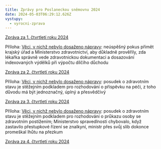 ```yaml
---
title: Zprávy pro Poslaneckou sněmovnu 2024
date: 2024-05-03T06:29:12.626Z
vystupy:
  - vyrocni-zprava
---
```

<p><a href="https://www.ochrance.cz/dokument/zpravy_pro_poslaneckou_snemovnu_2024/2024-i-q.pdf">Zpráva za 1. čtvrtletí roku 2024</a></p><p>Příloha:&nbsp;<a href="https://www.ochrance.cz/dokument/zpravy_pro_poslaneckou_snemovnu_2024/2024-i-q-sankce.pdf">Věci, v nichž nebylo dosaženo nápravy</a>:&nbsp;neúspěšný pokus přimět krajský úřad a&nbsp;Ministerstvo zdravotnictví, aby důkladně prověřily, zda lékařka správně vede zdravotnickou dokumentaci a dosazování indexovaných výdělků při&nbsp;výpočtu dílčího důchodu</p><p><a href="https://www.ochrance.cz/dokument/zpravy_pro_poslaneckou_snemovnu_2024/2024-ii-q.pdf">Zpráva za 2. čtvrtletí roku 2024</a></p><p>Příloha: <a href="https://www.ochrance.cz/dokument/zpravy_pro_poslaneckou_snemovnu_2024/2024-ii-q-sankce.pdf">Věci, v nichž nebylo dosaženo nápravy</a>:&nbsp;posudek o zdravotním stavu je stěžejním podkladem pro rozhodování o příspěvku na péči, z toho důvodu má být jednoznačný, úplný a přesvědčivý</p><p><a href="https://www.ochrance.cz/dokument/zpravy_pro_poslaneckou_snemovnu_2024/2024-iii-q.pdf">Zpráva za 3. čtvrtletí roku 2024</a></p><p>Příloha: <a href="https://www.ochrance.cz/dokument/zpravy_pro_poslaneckou_snemovnu_2024/2024-iii-q-sankce.pdf">Věci, v nichž nebylo dosaženo nápravy</a>:&nbsp;posudek o zdravotním stavu je stěžejním podkladem pro rozhodování o průkazu osoby se zdravotním postižením;&nbsp;Ministerstvo spravedlnosti chybovalo, když zastavilo přestupkové řízení se znalkyní, ministr přes svůj slib dokonce promeškal lhůtu na přezkum</p><p><a href="2024-iiv-q.pdf">Zpráva za 4. čtvrtletí roku 2024</a></p>
